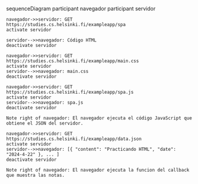 sequenceDiagram
    participant navegador 
    participant servidor

    navegador->>servidor: GET https://studies.cs.helsinki.fi/exampleapp/spa
    activate servidor

    servidor-->>navegador: Código HTML
    deactivate servidor

    navegador->>servidor: GET https://studies.cs.helsinki.fi/exampleapp/main.css
    activate servidor
    servidor-->>navegador: main.css
    deactivate servidor

    navegador->>servidor: GET https://studies.cs.helsinki.fi/exampleapp/spa.js
    activate servidor
    servidor-->>navegador: spa.js
    deactivate servidor

    Note right of navegador: El navegador ejecuta el código JavaScript que obtiene el JSON del servidor.

    navegador->>servidor: GET https://studies.cs.helsinki.fi/exampleapp/data.json
    activate servidor
    servidor-->>navegador: [{ "content": "Practicando HTML", "date": "2024-4-22" }, ... ]
    deactivate servidor

    Note right of navegador: El navegador ejecuta la funcion del callback que muestra las notas.